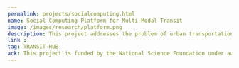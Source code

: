 ```yaml
---
permalink: projects/socialcomputing.html
name: Social Computing Platform for Multi-Modal Transit
image: /images/research/platform.png
description: This project addresses the problem of urban transportation and congestion by directly engaging individual commuters. Because of the widespread use of smart devices, users are modeled as active agents in a shared economy, with algorithms designed to incentivize them to take actions that are efficient for the overall transportation system. Many commercially available Internet of Things solutions for multimodal transit focus on what is best for each individual from his or her local perspective. As the number of these local solutions grows, the misalignment between objectives of individual and the overall system also grows. An information bottleneck also forms, since massive data is collected by municipalities and users, but neither has the resources to develop real-time analytics and controls. Currently, very little has been done to provide an overarching solution that balances the needs of multiple parties, including commercial companies, municipal service providers, and individuals. The project will configure a computing and information sharing platform that overcomes the incentive gap between individuals and municipalities. This platform offers mixed-mode routing suggestions and general system information to travelers and in turn provides service providers with high-fidelity information about how users are consuming transportation resources.
link : 
tag: TRANSIT-HUB
ack: This project is funded by the National Science Foundation under award CNS-1647015.
---
```

